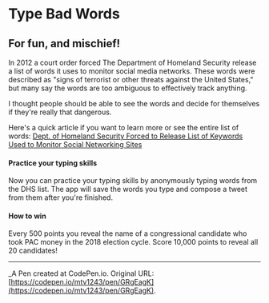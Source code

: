 # Type Bad Words

## For fun, and mischief!

In 2012 a court order forced The Department of Homeland Security release a list of words it uses to monitor social media networks. These words were described as "signs of terrorist or other threats against the United States," but many say the words are too ambiguous to effectively track anything.

I thought people should be able to see the words and decide for themselves if they're really that dangerous.

Here's a quick article if you want to learn more or see the entire list of words: [Dept. of Homeland Security Forced to Release List of Keywords Used to Monitor Social Networking Sites](https://www.forbes.com/sites/reuvencohen/2012/05/26/department-of-homeland-security-forced-to-release-list-of-keywords-used-to-monitor-social-networking-sites/#55e3f082acd0)

#### Practice your typing skills

Now you can practice your typing skills by anonymously typing words from the DHS list. The app will save the words you type and compose a tweet from them after you're finished.

#### How to win

Every 500 points you reveal the name of a congressional candidate who took PAC money in the 2018 election cycle. Score 10,000 points to reveal all 20 candidates!

---
 _A Pen created at CodePen.io. Original URL: [https://codepen.io/mtv1243/pen/GRgEagK](https://codepen.io/mtv1243/pen/GRgEagK).
